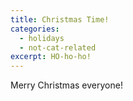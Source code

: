 ```yaml
---
title: Christmas Time!
categories:
  - holidays
  - not-cat-related
excerpt: HO-ho-ho!
---
```


Merry Christmas everyone!